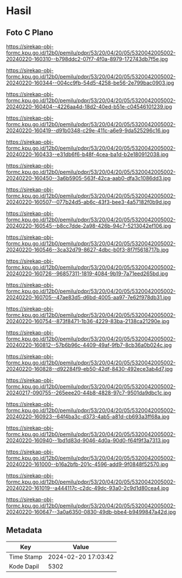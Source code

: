 # Hasil

## Foto C Plano

https://sirekap-obj-formc.kpu.go.id/12b0/pemilu/pdpr/53/20/04/20/05/5320042005002-20240220-160310--b798ddc2-07f7-4f0a-8979-172743db7f5e.jpg

https://sirekap-obj-formc.kpu.go.id/12b0/pemilu/pdpr/53/20/04/20/05/5320042005002-20240220-160344--004cc9fb-54d5-4258-be56-2e799bac0903.jpg

https://sirekap-obj-formc.kpu.go.id/12b0/pemilu/pdpr/53/20/04/20/05/5320042005002-20240220-160404--4226aa4d-18d2-40ed-b51e-c04546101239.jpg

https://sirekap-obj-formc.kpu.go.id/12b0/pemilu/pdpr/53/20/04/20/05/5320042005002-20240220-160419--d91b0348-c29e-411c-a6e9-9da525296c16.jpg

https://sirekap-obj-formc.kpu.go.id/12b0/pemilu/pdpr/53/20/04/20/05/5320042005002-20240220-160433--e31db6f6-b48f-4cea-ba1d-b2e180912038.jpg

https://sirekap-obj-formc.kpu.go.id/12b0/pemilu/pdpr/53/20/04/20/05/5320042005002-20240220-160450--3a6b5905-563f-42ca-aab0-dfa3c1086dd3.jpg

https://sirekap-obj-formc.kpu.go.id/12b0/pemilu/pdpr/53/20/04/20/05/5320042005002-20240220-160507--077b24d5-ab6c-43f3-bee3-4a57182f0b9d.jpg

https://sirekap-obj-formc.kpu.go.id/12b0/pemilu/pdpr/53/20/04/20/05/5320042005002-20240220-160545--b8cc7dde-2a98-426b-94c7-5213042ef106.jpg

https://sirekap-obj-formc.kpu.go.id/12b0/pemilu/pdpr/53/20/04/20/05/5320042005002-20240220-160546--3ca32d79-8627-4dbc-b0f3-8f7f5618717b.jpg

https://sirekap-obj-formc.kpu.go.id/12b0/pemilu/pdpr/53/20/04/20/05/5320042005002-20240220-160726--96857311-1819-4084-9b19-7a71eed265bd.jpg

https://sirekap-obj-formc.kpu.go.id/12b0/pemilu/pdpr/53/20/04/20/05/5320042005002-20240220-160705--47ae83d5-d6bd-4005-aa97-7e62f978db31.jpg

https://sirekap-obj-formc.kpu.go.id/12b0/pemilu/pdpr/53/20/04/20/05/5320042005002-20240220-160754--873f8471-1b36-4229-83ba-2138ca21290e.jpg

https://sirekap-obj-formc.kpu.go.id/12b0/pemilu/pdpr/53/20/04/20/05/5320042005002-20240220-160812--57b6b96c-4409-49af-9fb7-8cb36a0b024c.jpg

https://sirekap-obj-formc.kpu.go.id/12b0/pemilu/pdpr/53/20/04/20/05/5320042005002-20240220-160828--d92284f9-eb50-42df-8430-492ece3ab4d7.jpg

https://sirekap-obj-formc.kpu.go.id/12b0/pemilu/pdpr/53/20/04/20/05/5320042005002-20240217-090755--265eee20-44b8-4828-97c7-9501da9dbc1c.jpg

https://sirekap-obj-formc.kpu.go.id/12b0/pemilu/pdpr/53/20/04/20/05/5320042005002-20240220-160923--64f4ba3c-d373-4ab5-a81d-cb693a3ff68a.jpg

https://sirekap-obj-formc.kpu.go.id/12b0/pemilu/pdpr/53/20/04/20/05/5320042005002-20240220-160940--1bd1d83d-9046-4d0a-90d0-f64f9f3a7313.jpg

https://sirekap-obj-formc.kpu.go.id/12b0/pemilu/pdpr/53/20/04/20/05/5320042005002-20240220-161000--b16a2bfb-201c-4596-add9-9f0848f52570.jpg

https://sirekap-obj-formc.kpu.go.id/12b0/pemilu/pdpr/53/20/04/20/05/5320042005002-20240220-161019--a444117c-c2dc-49dc-93a0-2c9d1d80cea4.jpg

https://sirekap-obj-formc.kpu.go.id/12b0/pemilu/pdpr/53/20/04/20/05/5320042005002-20240220-160647--3a0a6350-0830-49db-bbe4-b9499847a42d.jpg


## Metadata

| Key        | Value               |
| ---------- | ------------------- |
| Time Stamp | 2024-02-20 17:03:42 |
| Kode Dapil | 5302                |



